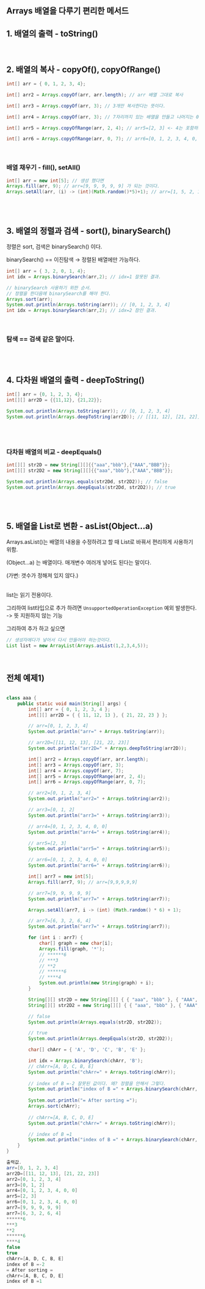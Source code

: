 ## Arrays 배열을 다루기 편리한 메서드

## 1. 배열의 출력 - toString()

<br/>

## 2. 배열의 복사 - copyOf(), copyOfRange()

```java
int[] arr = { 0, 1, 2, 3, 4};

int[] arr2 = Arrays.copyOf(arr, arr.length); // arr 배열 그대로 복사

int[] arr3 = Arrays.copyOf(arr, 3); // 3개만 복사한다는 뜻이다.

int[] arr4 = Arrays.copyOf(arr, 3); // 7자리까지 있는 배열을 만들고 나머지는 0으로 채운다.

int[] arr5 = Arrays.copyOfRange(arr, 2, 4); // arr5=[2, 3] <- 4는 포함하지 않는다.

int[] arr6 = Arrays.copyOfRange(arr, 0, 7); // arr6=[0, 1, 2, 3, 4, 0, 0]
```

<br/>

### 배열 채우기 - fill(), setAll()

```java
int[] arr = new int[5]; // 생성 했다면
Arrays.fill(arr, 9); // arr=[9, 9, 9, 9, 9] 가 되는 것이다.
Arrays.setAll(arr, (i) -> (int)(Math.random()*5)+1); // arr=[1, 5, 2, 1, 1]
```

<br/><br/>

## 3. 배열의 정렬과 검색 - sort(), binarySearch()

정렬은 sort, 검색은 binarySearch() 이다.

binarySearch() == 이진탐색 → 정렬된 배열에만 가능하다.

```java
int[] arr = { 3, 2, 0, 1, 4};
int idx = Arrays.binarySearch(arr,2); // idx=1 잘못된 결과.

// binarySearch 사용하기 위한 순서.
// 정렬을 한다음에 binarySearch를 해야 한다.
Arrays.sort(arr);
System.out.println(Arrays.toString(arr)); // [0, 1, 2, 3, 4]
int idx = Arrays.binarySearch(arr,2); // idx=2 참인 결과.
```

<br/>

### 탐색 == 검색 같은 말이다.


<br/><br/>

## 4. 다차원 배열의 출력 - deepToString()

```java
int[] arr = {0, 1, 2, 3, 4};
int[][] arr2D = {{11,12}, {21,22}};

System.out.println(Arrays.toString(arr)); // [0, 1, 2, 3, 4]
System.out.println(Arrays.deepToString(arr2D)); // [[11, 12], [21, 22]]
```

<br/><br/>

### 다차원 배열의 비교 - deepEquals()

```java
int[][] str2D = new String[][]{{"aaa","bbb"},{"AAA","BBB"}};
int[][] str2D2 = new String[][]{{"aaa","bbb"},{"AAA","BBB"}};

System.out.println(Arrays.equals(str2Dd, str2D2)); // false
System.out.println(Arrays.deepEquals(str2Dd, str2D2)); // true
```

<br/><br/>

## 5. 배열을 List로 변환 - asList(Object...a)

Arrays.asList()는 배열의 내용을 수정하려고 할 때 List로 바꿔서 편리하게 사용하기 위함.

(Object...a) 는 배열이다. 매개변수 여러개 넣어도 된다는 말이다. 

(가변: 갯수가 정해져 있지 않다.)

<br/>list는 읽기 전용이다.

그리하여 list타입으로 추가 하려면 `UnsupportedOperationException` 예외 발생한다. -> 뜻 지원하지 않는 기능

그리하여 추가 하고 싶으면 

```java
// 생성자에다가 넣어서 다시 만들어야 하는것이다.
List list = new ArrayList(Arrays.asList(1,2,3,4,5)); 
```

<br/>

## 전체 예제1)
```java

class aaa {
	public static void main(String[] args) {
		int[] arr = { 0, 1, 2, 3, 4 };
		int[][] arr2D = { { 11, 12, 13 }, { 21, 22, 23 } };

		// arr=[0, 1, 2, 3, 4]
		System.out.println("arr=" + Arrays.toString(arr));

		// arr2D=[[11, 12, 13], [21, 22, 23]]
		System.out.println("arr2D=" + Arrays.deepToString(arr2D));

		int[] arr2 = Arrays.copyOf(arr, arr.length);
		int[] arr3 = Arrays.copyOf(arr, 3);
		int[] arr4 = Arrays.copyOf(arr, 7);
		int[] arr5 = Arrays.copyOfRange(arr, 2, 4);
		int[] arr6 = Arrays.copyOfRange(arr, 0, 7);

		// arr2=[0, 1, 2, 3, 4]
		System.out.println("arr2=" + Arrays.toString(arr2));

		// arr3=[0, 1, 2]
		System.out.println("arr3=" + Arrays.toString(arr3));

		// arr4=[0, 1, 2, 3, 4, 0, 0]
		System.out.println("arr4=" + Arrays.toString(arr4));

		// arr5=[2, 3]
		System.out.println("arr5=" + Arrays.toString(arr5));

		// arr6=[0, 1, 2, 3, 4, 0, 0]
		System.out.println("arr6=" + Arrays.toString(arr6));

		int[] arr7 = new int[5];
		Arrays.fill(arr7, 9); // arr=[9,9,9,9,9]

		// arr7=[9, 9, 9, 9, 9]
		System.out.println("arr7=" + Arrays.toString(arr7));

		Arrays.setAll(arr7, i -> (int) (Math.random() * 6) + 1);

		// arr7=[6, 3, 2, 6, 4]
		System.out.println("arr7=" + Arrays.toString(arr7));

		for (int i : arr7) {
			char[] graph = new char[i];
			Arrays.fill(graph, '*');
			// ******6
			// ***3
			// **2
			// ******6
			// ****4
			System.out.println(new String(graph) + i);
		}

		String[][] str2D = new String[][] { { "aaa", "bbb" }, { "AAA", "BBB" } };
		String[][] str2D2 = new String[][] { { "aaa", "bbb" }, { "AAA", "BBB" } };

		// false
		System.out.println(Arrays.equals(str2D, str2D2)); 

		// true
		System.out.println(Arrays.deepEquals(str2D, str2D2)); 

		char[] chArr = { 'A', 'D', 'C', 'B', 'E' };

		int idx = Arrays.binarySearch(chArr, 'B');
		// chArr=[A, D, C, B, E]
		System.out.println("chArr=" + Arrays.toString(chArr));
		
		// index of B =-2 잘못된 값이다. 왜? 정렬을 안해서 그렇다.
		System.out.println("index of B =" + Arrays.binarySearch(chArr, 'B'));
		
		System.out.println("= After sorting =");
		Arrays.sort(chArr);
		
		// chArr=[A, B, C, D, E]
		System.out.println("chArr=" + Arrays.toString(chArr));

		// index of B =1
		System.out.println("index of B =" + Arrays.binarySearch(chArr, 'B'));
	}
}

출력값.
arr=[0, 1, 2, 3, 4]
arr2D=[[11, 12, 13], [21, 22, 23]]
arr2=[0, 1, 2, 3, 4]
arr3=[0, 1, 2]
arr4=[0, 1, 2, 3, 4, 0, 0]
arr5=[2, 3]
arr6=[0, 1, 2, 3, 4, 0, 0]
arr7=[9, 9, 9, 9, 9]
arr7=[6, 3, 2, 6, 4]
******6
***3
**2
******6
****4
false
true
chArr=[A, D, C, B, E]
index of B =-2
= After sorting =
chArr=[A, B, C, D, E]
index of B =1
```
